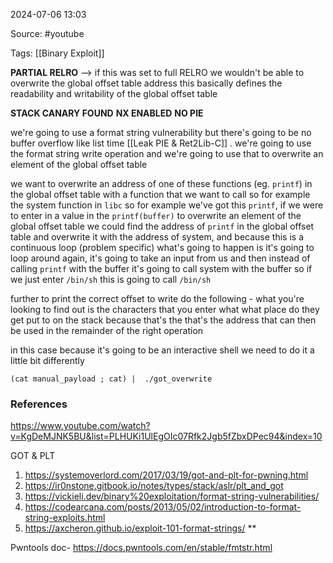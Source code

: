 
2024-07-06 13:03

Source: #youtube 

Tags: [[Binary Exploit]]

**PARTIAL RELRO**  -->  if this was set to full RELRO we wouldn't be able to overwrite the global offset table address this basically defines the readability and writability of the global offset table

**STACK CANARY FOUND** 
**NX ENABLED**
**NO PIE**

 we're going to use a format string vulnerability but there's going to be no buffer overflow like list time [[Leak PIE & Ret2Lib-C]] . we're going to use the format string write operation and we're going to use that to overwrite an element of the global offset table

we want to overwrite an address of one of these functions (eg. `printf`) in the global offset table with a function that we want to call so for example the system function in `libc` so for example we've got this `printf`, if we were to enter in a value in the `printf(buffer)` to overwrite an element of the global offset table we could  find the address of `printf` in the global offset table and overwrite it with the address of system, and because this is a continuous loop (problem specific) what's going to happen is it's going to loop around again, it's going to take an input from us and then instead of calling `printf` with the buffer it's going to call system with the buffer so if we just enter `/bin/sh` this is going to call `/bin/sh`

further to print the correct offset to write do the following - 
what you're looking to find out is the characters that you enter what what place do they get put to on the stack because that's the that's the address that can then be used in the remainder of the right operation

in this case because it's going to be an interactive shell we need to do it a little bit differently
```
(cat manual_payload ; cat) |  ./got_overwrite
```
### References
https://www.youtube.com/watch?v=KgDeMJNK5BU&list=PLHUKi1UlEgOIc07Rfk2Jgb5fZbxDPec94&index=10

GOT & PLT
1. https://systemoverlord.com/2017/03/19/got-and-plt-for-pwning.html
2. https://ir0nstone.gitbook.io/notes/types/stack/aslr/plt_and_got
3. https://vickieli.dev/binary%20exploitation/format-string-vulnerabilities/
4. https://codearcana.com/posts/2013/05/02/introduction-to-format-string-exploits.html
5. https://axcheron.github.io/exploit-101-format-strings/  **


Pwntools doc- https://docs.pwntools.com/en/stable/fmtstr.html